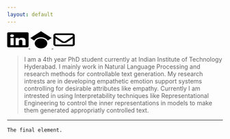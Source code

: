 ```yaml
---
layout: default
---
```

<a href="https://www.linkedin.com/in/aishwaryamdm/">
<img src="assets/img/linkedin-brands.svg" alt="mail_icon" width="50" height="40">
</a>
<a href="https://scholar.google.com/citations?user=YbyzuEEAAAAJ&hl=en">
<img src="assets/img/google-scholar-brands.svg" alt="mail_icon" width="50" height="40">
</a>
<a href="mailto:ao21resch11002@iith.ac.in">
<img src="assets/img/envelope-regular.svg" alt="mail_icon" width="50" height="40">
</a>

> I am a 4th year PhD student currently at Indian Institute of Technology Hyderabad. I mainly work in Natural Language Processing and research methods for controllable text generation.
My research intrests are in developing empathetic emotion support systems controlling for desirable attributes like empathy. Currently I am intrested in using Interpretability techniques like Representational Engineering to control the inner representations in models to make them generated appropriatly controlled text.

* * *

```
The final element.
```
